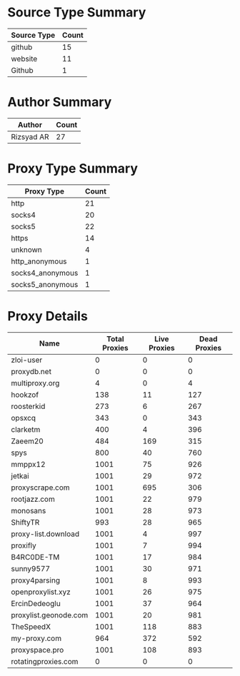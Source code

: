 # Source Type Summary

| Source Type | Count |
|-------------|-------|
| github | 15 |
| website | 11 |
| Github | 1 |


# Author Summary

| Author | Count |
|--------|-------|
| Rizsyad AR | 27 |


# Proxy Type Summary

| Proxy Type | Count |
|------------|-------|
| http | 21 |
| socks4 | 20 |
| socks5 | 22 |
| https | 14 |
| unknown | 4 |
| http_anonymous | 1 |
| socks4_anonymous | 1 |
| socks5_anonymous | 1 |


# Proxy Details

| Name | Total Proxies | Live Proxies | Dead Proxies |
|------|---------------|--------------|---------------|
| zloi-user | 0 | 0 | 0 |
| proxydb.net | 0 | 0 | 0 |
| multiproxy.org | 4 | 0 | 4 |
| hookzof | 138 | 11 | 127 |
| roosterkid | 273 | 6 | 267 |
| opsxcq | 343 | 0 | 343 |
| clarketm | 400 | 4 | 396 |
| Zaeem20 | 484 | 169 | 315 |
| spys | 800 | 40 | 760 |
| mmppx12 | 1001 | 75 | 926 |
| jetkai | 1001 | 29 | 972 |
| proxyscrape.com | 1001 | 695 | 306 |
| rootjazz.com | 1001 | 22 | 979 |
| monosans | 1001 | 28 | 973 |
| ShiftyTR | 993 | 28 | 965 |
| proxy-list.download | 1001 | 4 | 997 |
| proxifly | 1001 | 7 | 994 |
| B4RC0DE-TM | 1001 | 17 | 984 |
| sunny9577 | 1001 | 30 | 971 |
| proxy4parsing | 1001 | 8 | 993 |
| openproxylist.xyz | 1001 | 26 | 975 |
| ErcinDedeoglu | 1001 | 37 | 964 |
| proxylist.geonode.com | 1001 | 20 | 981 |
| TheSpeedX | 1001 | 118 | 883 |
| my-proxy.com | 964 | 372 | 592 |
| proxyspace.pro | 1001 | 108 | 893 |
| rotatingproxies.com | 0 | 0 | 0 |
